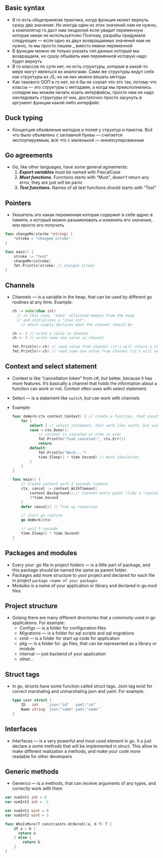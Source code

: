 ## Basic syntax

- В го есть общепринятая практика, когда функция может вернуть сразу два значения. Но иногда один из этих значений нам не нужно, а компилятор го даст нам пиздюлей если увидит переменную которая никак не используетсяю Поэтому, разрабы придумали следующее — если одно из двух возвращаемых значений нам не нужно, то мы просто пишем _ вместо имени переменной
- В функции можно не только указать тип данных который мы возвращаем, но сразу объявить имя переменной которую надо будет вернуть
- В го классов по сути нет, но есть структуры, которые в какой-то мере могут являться их аналогами. Сами же структуры ведут себя как структуры из JS, но на них можно вешать методы
- Как такового ООП в го нет, но я бы не сказал что это так, потому что классы — это структуры с методами, а когда мы преисполнились солидом мы можем начать юзать интерфейсы, просто нам не надо наследовать структуры от них, достаточно просто засунуть в аргумент функции какой-либо интерфейс

## Duck typing

- Концепция объявления методов и полей у структур и пакетов. Всё что было объявлено с заглавной буквы — считается экспортируемым, всё что с маленькой — инкапсулированным
## Go agreements

- Go, like other languages, have some general agreements:
    1. _**Export variables**_ must be named with PascalCase
    2. _**Must functions.**_ Functions starts with “Must”, doesn’t return any error, they are just will be panic
    3. _**Test functions.**_ Names of all test functions should starts with “Test”
## Pointers

- Указатель это какая переменная которая содержит в себе адрес в памяти, к который можно разыменовать и изменить его значение, или просто его получить

```go
func changeMe(storke *string) {
	*stroke = "changed stroke"
}

func main() {
	stroke := "text"
	changeMe(&stroke)
	fmt.Println(stroke) // changed stroke
}
```

## Channels

- Channels — is a variable in the heap, that can be used by different go routines at any time. Example:
    
    ```go
    ch := make(chan int)
      // in this case, "make" allocated memory from the heap
      // and initializes a "chan int",
    	// which simply declares what the channel should be
    
    ch <- 1 // write a value in channel
    ch <- 2 // write some one value in channel
    
    fmt.Println(<-ch) // read value from channel (it's will return a 1)
    fmt.Println(<-ch) // read some one value from channel (it's will return a 2)
    ```
    

## Context and select statement

- Context is like “cancellation token” from c#, but better, because it has more features. It’s basically a channel that holds the information about a function can work or not. Context often uses with select statement.
    
- Select — is a statement like `switch`, but can work with channels
    
- Example:
    
    ```go
    func doWork(ctx context.Context) { // create a function, that constantly cheaks a contex condition
        for {
            select { // select statement, that work like swith, but use only in functions with context
            case <-ctx.Done():
                // context is canceled or time is over
                fmt.Println("Task canceled:", ctx.Err())
                return
            default:
                fmt.Println("Work...")
                time.Sleep(1 * time.Second) // Work simulation
            }
        }
    }
    
    func main() {
        // Create context with 3 seconds timeout
        ctx, cancel := context.WithTimeout(
    	    context.Background(),// context entry point (like a "cancelation token default state")
    	    3*time.Second
        )
        defer cancel() // free up resources
    
        // start go routine
        go doWork(ctx)
    
        // wait 5 seconds
        time.Sleep(5 * time.Second)
    }
    ```
    

## Packages and modules

- Every your .go file in project folders — is a little part of package, and this package should be named the same as parent folder.
- Packages add more structure to your project and declared for each file in project `package <name of your package>`
- Modules is a name of your application or library and declared in go.mod files

## Project structure

- Golang there are many different directories that a commonly used in go applications. For example:
    - Configs — is a folder for configuration files
    - Migrations — is a folder for sql scripts and sql migrations
    - cmd — is a folder for start up code for application
    - pkg — is a folder for .go files, that can be represented as a library or module
    - internal — just backend of your application
    - other…

## Struct tags

- In go, structs have some function called struct tags. Json tag exist for correct marshaling and unmarshaling json and yaml. For example:
    
    ```go
    type user struct {
    	ID   int    `json:"id"   yaml:"id"`
    	Name string `json:"name" yaml:"name"`
    }
    ```
    

## Interfaces

- Interfaces — is a very powerful and most used element in go. It a just declare a some methods that will be implemented in struct. This allow to make different realization a methods, and make your code more readable for other developers

## Generic methods

- Generics — is a methods, that can receive arguments of any types, and correctly work with them

```go
var numInt1 int = 0
var numInt2 int = -1

var numInt1 uint = 0
var numInt2 uint = 1

func WhoIsMore[T constraints.Ordered](a, b T) T {
    if a > b {
      return a  
    } else {
        return b
    }
}
```